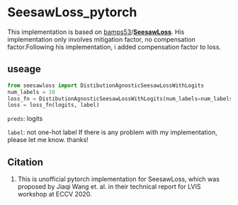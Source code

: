 # SeesawLoss_pytorch

This implementation is based on [bamps53](https://github.com/bamps53)/**[SeesawLoss](https://github.com/bamps53/SeesawLoss)**. His implementation only involves mitigation factor, no compensation factor.Following his implementation, i added compensation factor to loss.

## useage

```python
from seesawloss import DistibutionAgnosticSeesawLossWithLogits
num_labels = 10
loss_fn = DistibutionAgnosticSeesawLossWithLogits(num_labels=num_labels)
loss = loss_fn(logits, label)
```

`preds`: logits

`label`: not one-hot label
If there is any problem with my implementation, please let me know. thanks!

## Citation

1. This is unofficial pytorch implementation for SeesawLoss, which was proposed by Jiaqi Wang et. al. in their technical report for LVIS workshop at ECCV 2020.
